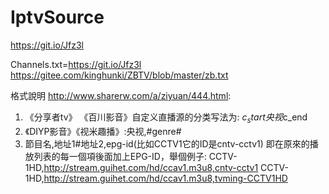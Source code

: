# IptvSource

https://git.io/Jfz3l


Channels.txt=https://git.io/Jfz3l
https://gitee.com/kinghunki/ZBTV/blob/master/zb.txt



格式說明 http://www.sharerw.com/a/ziyuan/444.html:
1. 《分享者tv》 《百川影音》自定义直播源的分类写法为: $c_start央视$c_end
2. 《DIYP影音》《视米趣播》:央视,#genre#
3. 節目名,地址1#地址2,epg-id(比如CCTV1它的ID是cntv-cctv1)
即在原來的播放列表的每一個項後面加上EPG-ID，舉個例子:
CCTV-1HD,http://stream.guihet.com/hd/ccav1.m3u8,cntv-cctv1
CCTV-1HD,http://stream.guihet.com/hd/ccav1.m3u8,tvming-CCTV1HD



